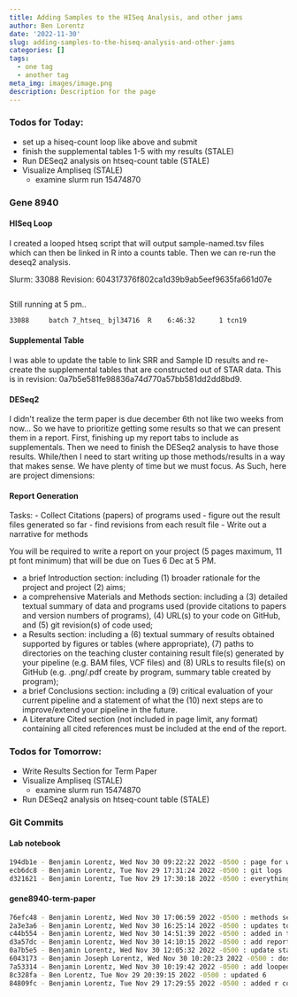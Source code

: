 ```yaml
---
title: Adding Samples to the HISeq Analysis, and other jams
author: Ben Lorentz
date: '2022-11-30'
slug: adding-samples-to-the-hiseq-analysis-and-other-jams
categories: []
tags:
  - one tag
  - another tag
meta_img: images/image.png
description: Description for the page
---
```


### Todos for Today:

- set up a hiseq-count loop like above and submit
- finish the supplemental tables 1-5 with my results (STALE)
- Run DESeq2 analysis on htseq-count table (STALE)
- Visualize Ampliseq (STALE)
  - examine slurm run 15474870
  
  
### Gene 8940 

#### HISeq Loop

I created a looped htseq script that will output sample-named.tsv files which can then be linked in R into a counts table. Then we can re-run the deseq2 analysis.

Slurm: 33088
Revision: 604317376f802ca1d39b9ab5eef9635fa661d07e

```bash

```

Still running at 5 pm..

```bash
33088     batch 7_htseq_ bjl34716  R    6:46:32      1 tcn19
```

#### Supplemental Table

I was able to update the table to link SRR and Sample ID results and re-create the supplemental tables that are constructed out of STAR data. This is in revision: 0a7b5e581fe98836a74d770a57bb581dd2dd8bd9. 


#### DESeq2


I didn't realize the term paper is due december 6th not like two weeks from now... So we have to prioritize getting some results so that we can present them in a report. First, finishing up my report tabs to include as supplementals. Then we need to finish the DESeq2 analysis to have those results. While/then I need to start writing up those methods/results in a way that makes sense. We have plenty of time but we must focus. As Such, here are project dimensions:

#### Report Generation
  
  Tasks:
    - Collect Citations (papers) of programs used
    - figure out the result files generated so far
    - find revisions from each result file
    - Write out a narrative for methods

You will be required to write a report on your project (5 pages maximum, 11 pt font minimum) that will
be due on Tues 6 Dec at 5 PM.

* a brief Introduction section: including (1) broader rationale for the project and project 
   (2) aims;
* a comprehensive Materials and Methods section: including a 
   (3) detailed textual summary of data and programs used (provide citations to papers and version numbers of programs), 
   (4) URL(s) to your code on GitHub, and 
   (5) git revision(s) of code used;
* a Results section: including a 
   (6) textual summary of results obtained supported by figures or tables (where appropriate), 
   (7) paths to directories on the teaching cluster containing result file(s) generated by your pipeline (e.g. BAM files, VCF files) and 
   (8) URLs to results file(s) on GitHub (e.g. .png/.pdf create by program, summary table created by program);
* a brief Conclusions section: including a 
   (9) critical evaluation of your current pipeline and a statement of what the 
   (10) next steps are to improve/extend your pipeline in the future.
* A Literature Cited section (not included in page limit, any format) containing all cited references must be included at the end of the report.

### Todos for Tomorrow:

- Write Results Section for Term Paper
- Visualize Ampliseq (STALE)
  - examine slurm run 15474870
- Run DESeq2 analysis on htseq-count table (STALE)

### Git Commits

#### Lab notebook

```bash
194db1e - Benjamin Lorentz, Wed Nov 30 09:22:22 2022 -0500 : page for wednesday
ecb6dc8 - Benjamin Lorentz, Tue Nov 29 17:31:24 2022 -0500 : git logs
d321621 - Benjamin Lorentz, Tue Nov 29 17:30:18 2022 -0500 : everything for tues except git logs
```

#### gene8940-term-paper

```bash
76efc48 - Benjamin Lorentz, Wed Nov 30 17:06:59 2022 -0500 : methods section almost complete
2a3e3a6 - Benjamin Lorentz, Wed Nov 30 16:25:14 2022 -0500 : updates to report
c44b554 - Benjamin Lorentz, Wed Nov 30 14:51:39 2022 -0500 : added in two citations, testing push
d3a57dc - Benjamin Lorentz, Wed Nov 30 14:10:15 2022 -0500 : add report file with working title
0a7b5e5 - Benjamin Lorentz, Wed Nov 30 12:05:32 2022 -0500 : update star_result_comparison
6043173 - Benjamin Joseph Lorentz, Wed Nov 30 10:20:23 2022 -0500 : dos2unix
7a53314 - Benjamin Lorentz, Wed Nov 30 10:19:42 2022 -0500 : add looped htseq
8c328fa - Ben Lorentz, Tue Nov 29 20:39:15 2022 -0500 : updated 6
84809fc - Benjamin Lorentz, Tue Nov 29 17:29:55 2022 -0500 : added r code to run DESeq2 and some refrence files
```


